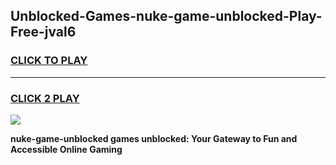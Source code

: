 
## Unblocked-Games-nuke-game-unblocked-Play-Free-jval6
<h3>
<a href="https://premium76.site?title=nuke-game-unblocked&ref=23A">CLICK TO PLAY</a></h3>
<hr>

<h3>
<a href="https://premium76.site?title=nuke-game-unblocked&ref=23A">CLICK 2 PLAY</a>
  
</h3>

<a href="https://premium76.site?title=nuke-game-unblocked&ref=23A"><img src="https://clearcache.store/games.png"></a>


**nuke-game-unblocked games unblocked: Your Gateway to Fun and Accessible Online Gaming**

